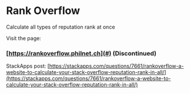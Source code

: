 # Rank Overflow
Calculate all types of reputation rank at once

Visit the page:
### [https://rankoverflow.philnet.ch](#) (Discontinued)

StackApps post: [https://stackapps.com/questions/7661/rankoverflow-a-website-to-calculate-your-stack-overflow-reputation-rank-in-all/](https://stackapps.com/questions/7661/rankoverflow-a-website-to-calculate-your-stack-overflow-reputation-rank-in-all/)
